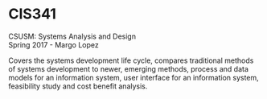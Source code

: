 # CIS341
CSUSM: Systems Analysis and Design  
Spring 2017 - Margo Lopez

Covers the systems development life cycle, compares traditional
methods of systems development to newer, emerging methods, process
and data models for an information system, user interface for an information
system, feasibility study and cost benefit analysis.
